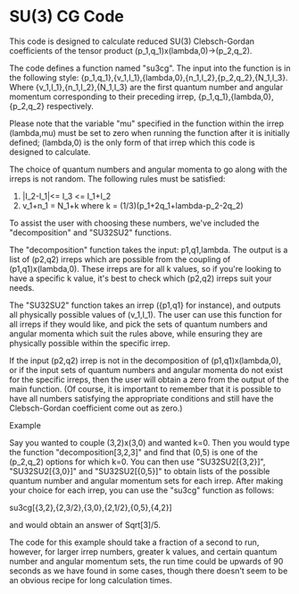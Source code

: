 # SU(3) CG Code

This code is designed to calculate reduced SU(3) Clebsch-Gordan coefficients of the tensor product (p_1,q_1)x(lambda,0)->(p_2,q_2). 

The code defines a function named "su3cg". The input into the function is in the following style: {p_1,q_1},{v_1,I_1},{lambda,0},{n_1,I_2},{p_2,q_2},{N_1,I_3}. Where {v_1,I_1},{n_1,I_2},{N_1,I_3} are the first quantum number and angular momentum corresponding to their preceding irrep, {p_1,q_1},{lambda,0},{p_2,q_2} respectively. 

Please note that the variable "mu" specified in the function within the irrep (lambda,mu) must be set to zero when running the function after it is initially defined; (lambda,0) is the only form of that irrep which this code is designed to calculate.

The choice of quantum numbers and angular momenta to go along with the irreps is not random. The following rules must be satisfied:

1. |I_2-I_1|<= I_3 <= I_1+I_2
2. v_1+n_1 = N_1+k where k = (1/3)(p_1+2q_1+lambda-p_2-2q_2)

To assist the user with choosing these numbers, we've included the "decomposition" and "SU32SU2" functions.

The "decomposition" function takes the input: p1,q1,lambda. The output is a list of (p2,q2) irreps which are possible from the coupling of (p1,q1)x(lambda,0). These irreps are for all k values, so if you're looking to have a specific k value, it's best to check which (p2,q2) irreps suit your needs.

The "SU32SU2" function takes an irrep ({p1,q1} for instance), and outputs all physically possible values of (v_1,I_1). The user can use this function for all irreps if they would like, and pick the sets of quantum numbers and angular momenta which suit the rules above, while ensuring they are physically possible within the specific irrep.

If the input (p2,q2) irrep is not in the decomposition of (p1,q1)x(lambda,0), or if the input sets of quantum numbers and angular momenta do not exist for the specific irreps, then the user will obtain a zero from the output of the main function. (Of course, it is important to remember that it is possible to have all numbers satisfying the appropriate conditions and still have the Clebsch-Gordan coefficient come out as zero.)

Example

Say you wanted to couple (3,2)x(3,0) and wanted k=0. Then you would type the function "decomposition[3,2,3]" and find that (0,5) is one of the (p_2,q_2) options for which k=0. You can then use "SU32SU2[{3,2}]", 
"SU32SU2[{3,0}]" and "SU32SU2[{0,5}]" to obtain lists of the possible quantum number and angular momentum sets for each irrep. After making your choice for each irrep, you can use the "su3cg" function as follows:

su3cg[{3,2},{2,3/2},{3,0},{2,1/2},{0,5},{4,2}]

and would obtain an answer of Sqrt[3]/5.

The code for this example should take a fraction of a second to run, however, for larger irrep numbers, greater k values, and certain quantum number and angular momentum sets, the run time could be upwards of 90 seconds as we have found in some cases, though there doesn't seem to be an obvious recipe for long calculation times.
